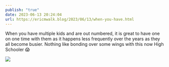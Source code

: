 ```yaml
---
publish: "true"
date: 2023-06-13 20:24:04
url: https://ericmwalk.blog/2023/06/13/when-you-have.html
---
```

When you have multiple kids and are out numbered, it is great to have one on one time with them as it happens less frequently over the years as they all become busier. Nothing like bonding over some wings with this now High Schooler 😱

![](https://ericmwalk.blog/uploads/2023/5532e3d5bf.jpg)